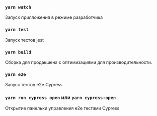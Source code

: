 ### `yarn watch`
Запуск прилложения в режиме разработчика

### `yarn test`

Запуск тестов jest

### `yarn build`

Сборка для продакшена с оптимизациями для производительности.

### `yarn e2e`
Запуск тестов e2e Cypress

### `yarn run cypress open` или `yarn cypress:open`
Открытие панельки управления e2e тестами Cypress
